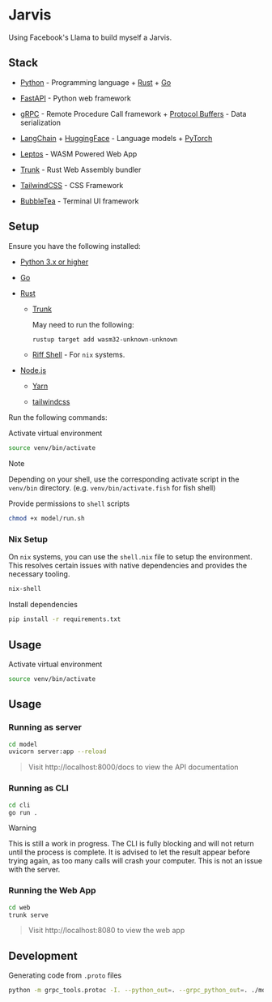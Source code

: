 # Jarvis

Using Facebook's Llama to build myself a Jarvis.

## Stack

- [Python](https://www.python.org/) - Programming language + [Rust](https://www.rust-lang.org/) + [Go](https://golang.org/)

- [FastAPI](https://fastapi.tiangolo.com/) - Python web framework

- [gRPC](https://grpc.io/) - Remote Procedure Call framework + [Protocol Buffers](https://developers.google.com/protocol-buffers) - Data serialization

- [LangChain](https://www.langchain.com/) + [HuggingFace](https://huggingface.co/) - Language models + [PyTorch](https://pytorch.org/)

- [Leptos](https://leptos.dev/) - WASM Powered Web App

- [Trunk](https://trunkrs.dev/) - Rust Web Assembly bundler

- [TailwindCSS](https://tailwindcss.com/) - CSS Framework

- [BubbleTea](https://github.com/charmbracelet/bubbletea) - Terminal UI framework

## Setup

Ensure you have the following installed:

- [Python 3.x or higher](https://www.python.org/downloads/)

- [Go](https://golang.org/doc/install)

- [Rust](https://www.rust-lang.org/tools/install)

    - [Trunk](https://trunkrs.dev/)
    
        May need to run the following:

        ```bash
        rustup target add wasm32-unknown-unknown
        ```

    - [Riff Shell](https://www.riff.sh/) - For `nix` systems.

- [Node.js](https://nodejs.org/en/download/)
        
    - [Yarn](https://classic.yarnpkg.com/en/docs/install/)

    - [tailwindcss](https://tailwindcss.com/docs/installation)

Run the following commands:

Activate virtual environment

```bash
source venv/bin/activate
```

> [!NOTE]
> Depending on your shell, use the corresponding activate script in the `venv/bin` directory. (e.g. `venv/bin/activate.fish` for fish shell)

Provide permissions to `shell` scripts

```bash
chmod +x model/run.sh
```

### Nix Setup

On `nix` systems, you can use the `shell.nix` file to setup the environment. This resolves certain issues with native dependencies and provides the necessary tooling.

```bash
nix-shell
```

Install dependencies

```bash
pip install -r requirements.txt
```

## Usage

Activate virtual environment

```bash
source venv/bin/activate
```

## Usage

### Running as server

```bash
cd model
uvicorn server:app --reload
```

> Visit http://localhost:8000/docs to view the API documentation

### Running as CLI

```bash
cd cli
go run .
```

> [!WARNING]
> This is still a work in progress. The CLI is fully blocking and will not return until the process is complete. It is advised to let the result appear before trying again, as too many calls will crash your computer. This is not an issue with the server.

### Running the Web App

```bash
cd web
trunk serve
```

> Visit http://localhost:8080 to view the web app

## Development

Generating code from `.proto` files

```bash
python -m grpc_tools.protoc -I. --python_out=. --grpc_python_out=. ./model.proto
```

